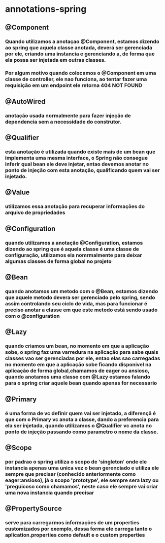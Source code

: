 # annotations-spring

## @Component

### Quando utilizamos a anotaçao @Component, estamos dizendo ao spring que aquela classe anotada, deverá ser gerenciada por ele, criando  uma instancia e gerenciando a, de forma que ela possa ser injetada em outras classes.
### Por algum motivo quando colocamos o @Component em uma classe de controller, ele nao funciona, ao tentar fazer uma requisição em um endpoint ele retorna 404 NOT FOUND

## @AutoWired

### anotação usada normalmente para fazer injeção de dependencia sem a necessidade do construtor.

## @Qualifier

### esta anotação é utilizada quando existe mais de um bean que implementa uma mesma interface, o Spring não consegue inferir qual bean ele deve injetar, entao devemos anotar no ponto de injeção com esta anotação, qualificando quem vai ser injetado.

## @Value

### utilizamos essa anotação para recuperar informações do arquivo de propriedades

## @Configuration

### quando utilizamos a anotação @Configuration, estamos dizendo ao spring que é aquela classe é uma classe de configuração, utilizamos ela nomrmalmente para deixar algumas classes de forma global no projeto

## @Bean

### quando anotamos um metodo com o @Bean, estamos dizendo que aquele metodo devera ser gerenciado pelo spring, sendo assim controlando seu ciclo de vida, mas para funcionar é preciso anotar a classe em que este metodo está sendo usado com o @configuration

## @Lazy

### quando criamos um bean, no momento em que a aplicação sobe, o spring faz uma varredura na aplicação para sabe quais classes vao ser gerenciadas por ele, entao elas sao carregadas no momento em que a aplicação sobe ficando disponivel na aplicação de forma global,chamamos de eager ou ansioso, quando anotamos uma classe com @Lazy estamos falando para o spring criar aquele bean quando apenas for necessario

## @Primary

### é uma forma de vc definir quem vai ser injetado, a diferençã é que com o Primary vc anota a classe, dando a preferencia para ela ser injetada, quando utilizamos o @Qualifier vc anota no ponto de injeção passando como parametro o nome da classe.

## @Scope

### por padrao o spring utiliza o scopo de 'singleton' onde ele instancia apenas uma unica vez o bean gerenciado e utiliza ele sempre que precisar (conhecido anteriormente como eager:ansioso), já o scopo 'prototype', ele sempre sera lazy ou 'preguicoso como chamamos', neste caso ele sempre vai criar uma nova instancia quando precisar

## @PropertySource

###  serve para  carregarmos informações de um properties customizados por exemplo, dessa forma ele carrega tanto o aplication.properties como default e o custom properties

